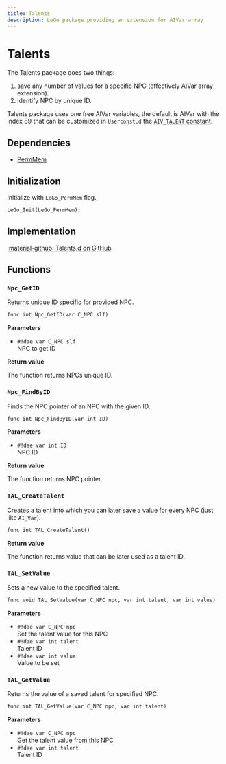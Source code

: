 ```yaml
---
title: Talents
description: LeGo package providing an extension for AIVar array
---
```

# Talents
The Talents package does two things:

1. save any number of values for a specific NPC (effectively AIVar array extension).
2. identify NPC by unique ID.

Talents package uses one free AIVar variables, the default is AIVar with the index 89 that can be customized in `Userconst.d` the [`AIV_TALENT` constant](../various/userconstants.md#talents).

## Dependencies

- [PermMem](permmem.md)

## Initialization
Initialize with `LeGo_PermMem` flag.
```dae
LeGo_Init(LeGo_PermMem);
```

## Implementation
[:material-github: Talents.d on GitHub](https://github.com/Lehona/LeGo/blob/dev/Talents.d)

## Functions

### `Npc_GetID`
Returns unique ID specific for provided NPC.

```dae
func int Npc_GetID(var C_NPC slf)
```
**Parameters**

- `#!dae var C_NPC slf`  
    NPC to get ID

**Return value**

The function returns NPCs unique ID.

### `Npc_FindByID`
Finds the NPC pointer of an NPC with the given ID.
```dae
func int Npc_FindByID(var int ID)
```
**Parameters**

- `#!dae var int ID`  
    NPC ID

**Return value**

The function returns NPC pointer.

### `TAL_CreateTalent`
Creates a talent into which you can later save a value for every NPC (just like `AI_Var`).
```dae
func int TAL_CreateTalent()
```
**Return value**

The function returns value that can be later used as a talent ID.

### `TAL_SetValue`
Sets a new value to the specified talent.
```dae
func void TAL_SetValue(var C_NPC npc, var int talent, var int value)
```
**Parameters**

- `#!dae var C_NPC npc`  
    Set the talent value for this NPC
- `#!dae var int talent`  
    Talent ID
- `#!dae var int value`  
    Value to be set

### `TAL_GetValue`
Returns the value of a saved talent for specified NPC.
```dae
func int TAL_GetValue(var C_NPC npc, var int talent)
```
**Parameters**

- `#!dae var C_NPC npc`  
    Get the talent value from this NPC
- `#!dae var int talent`  
    Talent ID
